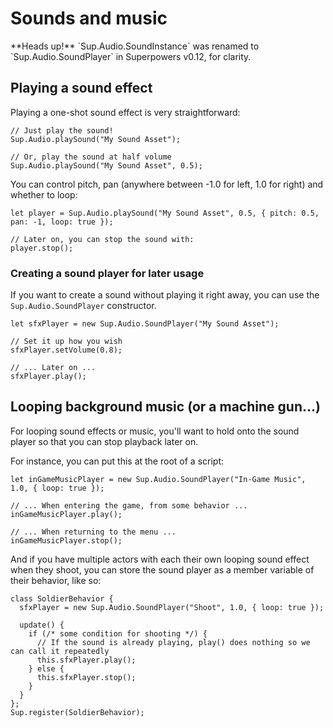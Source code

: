 # Sounds and music

<div class="note">
  **Heads up!** `Sup.Audio.SoundInstance` was renamed to `Sup.Audio.SoundPlayer` in Superpowers v0.12, for clarity.
</div>

## Playing a sound effect

Playing a one-shot sound effect is very straightforward:

```
// Just play the sound!
Sup.Audio.playSound("My Sound Asset");

// Or, play the sound at half volume
Sup.Audio.playSound("My Sound Asset", 0.5);
```

You can control pitch, pan (anywhere between -1.0 for left, 1.0 for right) and whether to loop:

```
let player = Sup.Audio.playSound("My Sound Asset", 0.5, { pitch: 0.5, pan: -1, loop: true });

// Later on, you can stop the sound with:
player.stop();
```

### Creating a sound player for later usage

If you want to create a sound without playing it right away,
you can use the `Sup.Audio.SoundPlayer` constructor.

```
let sfxPlayer = new Sup.Audio.SoundPlayer("My Sound Asset");

// Set it up how you wish
sfxPlayer.setVolume(0.8);

// ... Later on ...
sfxPlayer.play();
```

## Looping background music (or a machine gun...)

For looping sound effects or music, you'll want to hold onto the sound player
so that you can stop playback later on.

For instance, you can put this at the root of a script:

```
let inGameMusicPlayer = new Sup.Audio.SoundPlayer("In-Game Music", 1.0, { loop: true });

// ... When entering the game, from some behavior ...
inGameMusicPlayer.play();

// ... When returning to the menu ...
inGameMusicPlayer.stop();
``` 

And if you have multiple actors with each their own looping sound effect when they shoot,
you can store the sound player as a member variable of their behavior, like so:

```
class SoldierBehavior {
  sfxPlayer = new Sup.Audio.SoundPlayer("Shoot", 1.0, { loop: true });

  update() {
    if (/* some condition for shooting */) {
      // If the sound is already playing, play() does nothing so we can call it repeatedly
      this.sfxPlayer.play();
    } else {
      this.sfxPlayer.stop();
    }
  }
};
Sup.register(SoldierBehavior);
```
